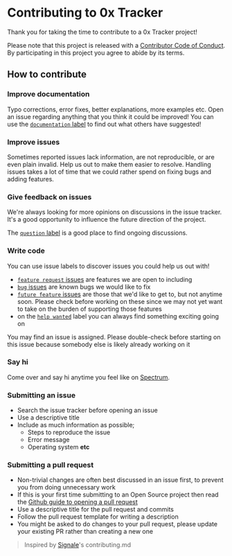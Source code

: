 # Contributing to 0x Tracker

Thank you for taking the time to contribute to a 0x Tracker project!

Please note that this project is released with a [Contributor Code of Conduct](CODE_OF_CONDUCT.md). By participating in this project you agree to abide by its terms.

## How to contribute

### Improve documentation

Typo corrections, error fixes, better explanations, more examples etc. Open an issue regarding anything that you think it could be improved! You can use the [`documentation` label](https://github.com/0xTracker/0x-event-extractor/labels/Documentation) to find out what others have suggested!

### Improve issues

Sometimes reported issues lack information, are not reproducible, or are even plain invalid. Help us out to make them easier to resolve. Handling issues takes a lot of time that we could rather spend on fixing bugs and adding features.

### Give feedback on issues

We're always looking for more opinions on discussions in the issue tracker. It's a good opportunity to influence the future direction of the project.

The [`question` label](https://github.com/0xTracker/0x-event-extractor/labels/Question) is a good place to find ongoing discussions.

### Write code

You can use issue labels to discover issues you could help us out with!

- [`feature request` issues](https://github.com/0xTracker/0x-event-extractor/labels/Feature%20Request) are features we are open to including
- [`bug` issues](https://github.com/0xTracker/0x-event-extractor/labels/Bug) are known bugs we would like to fix
- [`future feature` issues](https://github.com/0xTracker/0x-event-extractor/labels/Future%20Feature) are those that we'd like to get to, but not anytime soon. Please check before working on these since we may not yet want to take on the burden of supporting those features
- on the [`help wanted`](https://github.com/0xTracker/0x-event-extractor/labels/Help%20Wanted) label you can always find something exciting going on

You may find an issue is assigned. Please double-check before starting on this issue because somebody else is likely already working on it

### Say hi

Come over and say hi anytime you feel like on [Spectrum](https://spectrum.chat/0x-tracker).

### Submitting an issue

- Search the issue tracker before opening an issue
- Use a descriptive title
- Include as much information as possible;
  - Steps to reproduce the issue
  - Error message
  - Operating system **etc**

### Submitting a pull request

- Non-trivial changes are often best discussed in an issue first, to prevent you from doing unnecessary work
- If this is your first time submitting to an Open Source project then read the [Github guide to opening a pull request](https://opensource.guide/how-to-contribute/#opening-a-pull-request)
- Use a descriptive title for the pull request and commits
- Follow the pull request template for writing a description
- You might be asked to do changes to your pull request, please update your existing PR rather than creating a new one

> Inspired by [Signale](https://github.com/klauscfhq/signale/blob/master/contributing.md)'s contributing.md

